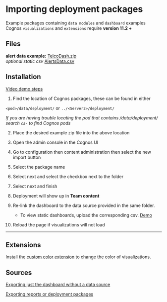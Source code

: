 # Importing deployment packages
Example packages containing `data modules` and `dashboard` examples  <br />
Cognos `visualizations` and `extensions` require **version 11.2 +** 

## Files

**alert data example:** [TelcoDash.zip](telcoDash/TelcoDash.zip) <br />
_optional static csv_ [AlertsData.csv](telcoDash/AlertsData.csv)

## Installation 
[Video demo steps](videoSteps/ImportDemo.mov)

1. Find the location of Cognos packages, these can be found in either

`<pod>/data/deployment/` 
or
`../<Server2>/deployment/`

_If you are having trouble locating the pod that contains /data/deployment/ search `ca-` to find Cognos pods_

2. Place the desired example zip file into the above location

3. Open the admin console in the Cognos UI

4. Go to configuration then content administration then select the new import button

5. Select the package name

6. Select next and select the checkbox next to the folder

7. Select next and finish

8. Deployment will show up in **Team content**

9. Re-link the dashboard to the data source provided in the same folder.
    - To view static dashboards, upload the corresponding csv. [Demo](videoSteps/StaticCSVUpload.mov)

10. Reload the page if visualizations will not load
---
## Extensions 
Install the [custom color extension](https://accelerator.ca.analytics.ibm.com/bi/?perspective=authoring&pathRef=.public_folders%2FIBM%2BAccelerator%2BCatalog%2FContent%2FEXT00064&id=i208E818772C44592A1CFDDC59C6E48A1&objRef=i208E818772C44592A1CFDDC59C6E48A1&action=run&format=HTML&cmPropStr=%7B%22id%22%3A%22i208E818772C44592A1CFDDC59C6E48A1%22%2C%22type%22%3A%22reportView%22%2C%22defaultName%22%3A%22EXT00064%22%2C%22permissions%22%3A%5B%22execute%22%2C%22read%22%2C%22traverse%22%5D%7D) to change the color of visualizations.


## Sources 

[Exporting just the dashboard without a data source](https://www.ibm.com/support/pages/how-importexport-dashboard-specification-ibm-Cognos-analytics)

[Exporting reports or deployment packages](https://www.ibm.com/support/pages/how-move-Cognos-analytics-reports-dashboards-and-data-modules-one-environment-another)
